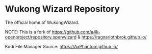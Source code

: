 # Wukong Wizard Repository

The official home of WukongWizard.


NOTE: This is a fork of https://github.com/a4k-openproject/repository.openwizard & https://ragnarlothbrok.github.io/

Kodi File Manager Source:
https://AxPhantom.github.io/
